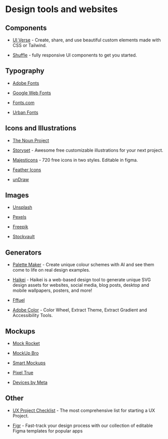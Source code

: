 # Design tools and websites

## Components
* [UI Verse](https://uiverse.io/) - Create, share, and use beautiful custom elements made with CSS or Tailwind.

* [Shuffle](https://shuffle.dev) - fully responsive UI components to get you started. 

## Typography

* [Adobe Fonts](https://fonts.adobe.com/?ref=tk.com)

* [Google Web Fonts](https://www.google.com/fonts/)

* [Fonts.com](http://www.fonts.com/)

* [Urban Fonts](https://urbanfonts.com) 

## Icons and Illustrations
* [The Noun Project](https://thenounproject.com/)

* [Storyset](https://storyset.com) - Awesome free customizable illustrations for your next project.

* [Majesticons](https://majesticons.com) - 720 free icons in two styles. Editable in figma.

* [Feather Icons](https://feathericons.com)

* [unDraw](https://undraw.co) 

## Images
* [Unsplash](https://unsplash.com)

* [Pexels](https://pexels.com)

* [Freepik](https://freepik.com)

* [Stockvault](https://stockvault.com)   


## Generators
* [Palette Maker](https://palettemaker.com/) - Create unique colour schemes with AI and see them come to life on real design examples.

* [Haikei](https://app.haikei.app/) - Haikei is a web-based design tool to generate unique SVG design assets for websites, social media, blog posts, desktop and mobile wallpapers, posters, and more!

* [Fffuel](https://fffuel.co/) 

* [Adobe Color](https://color.adobe.com/create/color-wheel) - Color Wheel, Extract Theme, Extract Gradient and Accessibility Tools.

## Mockups
* [Mock Rocket](https://mockrocket.io/)
  
* [MockUp Bro](https://mockupbro.com/)

* [Smart Mockups](https://smartmockups.com/mockups)

* [Pixel True](https://www.pixeltrue.com/mockup-generator)

* [Devices by Meta](https://design.facebook.com/toolsandresources/devices/) 

## Other

* [UX Project Checklist](http://www.ux-checklist.com/) - The most comprehensive list for starting a UX Project.
  
* [Figr](https://flash.figr.design/) - Fast-track your design process with our collection of editable Figma templates for popular apps
